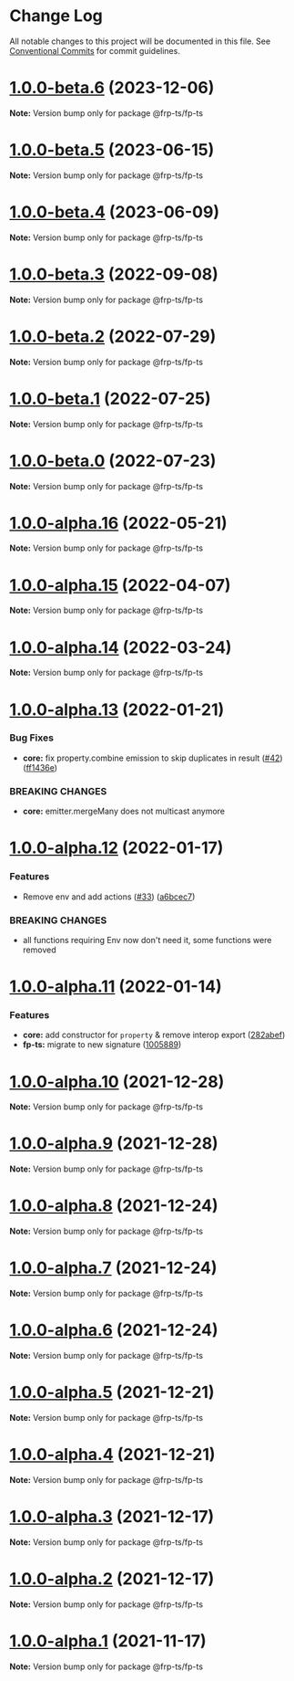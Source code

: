 # Change Log

All notable changes to this project will be documented in this file.
See [Conventional Commits](https://conventionalcommits.org) for commit guidelines.

# [1.0.0-beta.6](https://github.com/raveclassic/frp-ts/compare/v1.0.0-beta.5...v1.0.0-beta.6) (2023-12-06)

**Note:** Version bump only for package @frp-ts/fp-ts





# [1.0.0-beta.5](https://github.com/raveclassic/frp-ts/compare/v1.0.0-beta.4...v1.0.0-beta.5) (2023-06-15)

**Note:** Version bump only for package @frp-ts/fp-ts





# [1.0.0-beta.4](https://github.com/raveclassic/frp-ts/compare/v1.0.0-beta.3...v1.0.0-beta.4) (2023-06-09)

**Note:** Version bump only for package @frp-ts/fp-ts





# [1.0.0-beta.3](https://github.com/raveclassic/frp-ts/compare/v1.0.0-beta.2...v1.0.0-beta.3) (2022-09-08)

**Note:** Version bump only for package @frp-ts/fp-ts





# [1.0.0-beta.2](https://github.com/raveclassic/frp-ts/compare/v1.0.0-beta.0...v1.0.0-beta.2) (2022-07-29)

**Note:** Version bump only for package @frp-ts/fp-ts





# [1.0.0-beta.1](https://github.com/raveclassic/frp-ts/compare/v1.0.0-beta.0...v1.0.0-beta.1) (2022-07-25)

**Note:** Version bump only for package @frp-ts/fp-ts





# [1.0.0-beta.0](https://github.com/raveclassic/frp-ts/compare/v1.0.0-alpha.16...v1.0.0-beta.0) (2022-07-23)

**Note:** Version bump only for package @frp-ts/fp-ts





# [1.0.0-alpha.16](https://github.com/raveclassic/frp-ts/compare/v1.0.0-alpha.15...v1.0.0-alpha.16) (2022-05-21)

**Note:** Version bump only for package @frp-ts/fp-ts





# [1.0.0-alpha.15](https://github.com/raveclassic/frp-ts/compare/v1.0.0-alpha.14...v1.0.0-alpha.15) (2022-04-07)

**Note:** Version bump only for package @frp-ts/fp-ts





# [1.0.0-alpha.14](https://github.com/raveclassic/frp-ts/compare/v1.0.0-alpha.13...v1.0.0-alpha.14) (2022-03-24)

**Note:** Version bump only for package @frp-ts/fp-ts





# [1.0.0-alpha.13](https://github.com/raveclassic/frp-ts/compare/v1.0.0-alpha.12...v1.0.0-alpha.13) (2022-01-21)


### Bug Fixes

* **core:** fix property.combine emission to skip duplicates in result ([#42](https://github.com/raveclassic/frp-ts/issues/42)) ([ff1436e](https://github.com/raveclassic/frp-ts/commit/ff1436ed575033c1c16210687b55525b4e459f9b))


### BREAKING CHANGES

* **core:** emitter.mergeMany does not multicast anymore





# [1.0.0-alpha.12](https://github.com/raveclassic/frp-ts/compare/v1.0.0-alpha.11...v1.0.0-alpha.12) (2022-01-17)


### Features

* Remove env and add actions ([#33](https://github.com/raveclassic/frp-ts/issues/33)) ([a6bcec7](https://github.com/raveclassic/frp-ts/commit/a6bcec79884d8a36e05511fbae817a963fa21a5f))


### BREAKING CHANGES

* all functions requiring Env now don't need it, some functions were removed





# [1.0.0-alpha.11](https://github.com/raveclassic/frp-ts/compare/v1.0.0-alpha.10...v1.0.0-alpha.11) (2022-01-14)


### Features

* **core:** add constructor for `property` & remove interop export ([282abef](https://github.com/raveclassic/frp-ts/commit/282abefa4e38d9cd6b10be2f48ac1c85144345c4))
* **fp-ts:** migrate to new signature ([1005889](https://github.com/raveclassic/frp-ts/commit/100588929eafb592c2ba382242f3bf83ec23d497))





# [1.0.0-alpha.10](https://github.com/raveclassic/frp-ts/compare/v1.0.0-alpha.9...v1.0.0-alpha.10) (2021-12-28)

**Note:** Version bump only for package @frp-ts/fp-ts





# [1.0.0-alpha.9](https://github.com/raveclassic/frp-ts/compare/v1.0.0-alpha.8...v1.0.0-alpha.9) (2021-12-28)

**Note:** Version bump only for package @frp-ts/fp-ts





# [1.0.0-alpha.8](https://github.com/raveclassic/frp-ts/compare/v1.0.0-alpha.7...v1.0.0-alpha.8) (2021-12-24)

**Note:** Version bump only for package @frp-ts/fp-ts





# [1.0.0-alpha.7](https://github.com/raveclassic/frp-ts/compare/v1.0.0-alpha.6...v1.0.0-alpha.7) (2021-12-24)

**Note:** Version bump only for package @frp-ts/fp-ts





# [1.0.0-alpha.6](https://github.com/raveclassic/frp-ts/compare/v1.0.0-alpha.5...v1.0.0-alpha.6) (2021-12-24)

**Note:** Version bump only for package @frp-ts/fp-ts





# [1.0.0-alpha.5](https://github.com/raveclassic/frp-ts/compare/v1.0.0-alpha.4...v1.0.0-alpha.5) (2021-12-21)

**Note:** Version bump only for package @frp-ts/fp-ts





# [1.0.0-alpha.4](https://github.com/raveclassic/frp-ts/compare/v1.0.0-alpha.3...v1.0.0-alpha.4) (2021-12-21)

**Note:** Version bump only for package @frp-ts/fp-ts





# [1.0.0-alpha.3](https://github.com/raveclassic/frp-ts/compare/v1.0.0-alpha.2...v1.0.0-alpha.3) (2021-12-17)

**Note:** Version bump only for package @frp-ts/fp-ts





# [1.0.0-alpha.2](https://github.com/raveclassic/frp-ts/compare/v1.0.0-alpha.1...v1.0.0-alpha.2) (2021-12-17)

**Note:** Version bump only for package @frp-ts/fp-ts





# [1.0.0-alpha.1](https://github.com/raveclassic/frp-ts/compare/v0.0.1...v1.0.0-alpha.1) (2021-11-17)

**Note:** Version bump only for package @frp-ts/fp-ts

